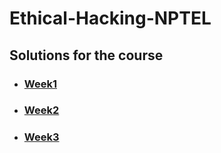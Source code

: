 # Ethical-Hacking-NPTEL

## Solutions for the course

- ### [Week1](https://github.com/greyhatguy007/Ethical-Hacking-NPTEL/tree/main/Week1-Assignment1) <br/>
- ### [Week2](https://github.com/greyhatguy007/Ethical-Hacking-NPTEL/tree/main/Week2-Assignment2) <br/>
- ### [Week3](https://github.com/greyhatguy007/Ethical-Hacking-NPTEL/tree/main/Week3-Assignment3) <br/>

